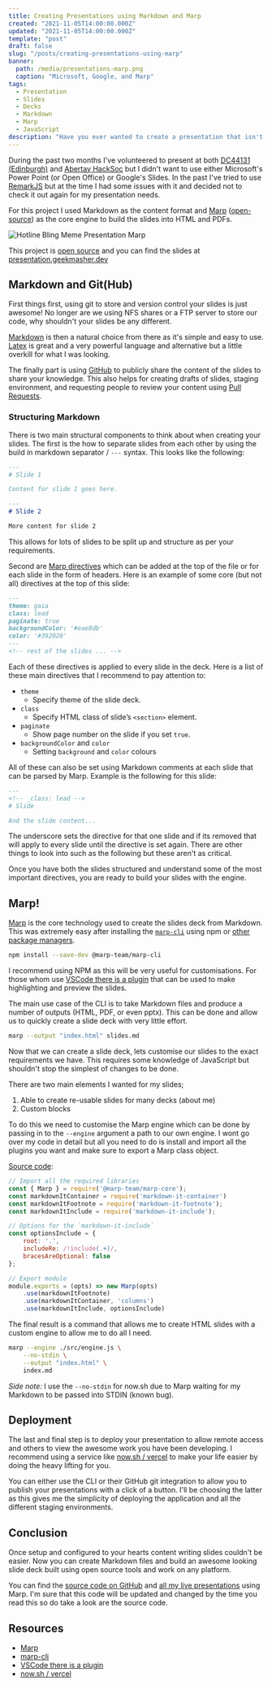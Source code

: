 ```yaml
---
title: Creating Presentations using Markdown and Marp
created: "2021-11-05T14:00:00.000Z"
updated: "2021-11-05T14:00:00.000Z"
template: "post"
draft: false
slug: "/posts/creating-presentations-using-marp"
banner:
  path: /media/presentations-marp.png
  caption: "Microsoft, Google, and Marp"
tags:
  - Presentation
  - Slides
  - Decks
  - Markdown
  - Marp
  - JavaScript
description: "Have you ever wanted to create a presentation that isn't a Power Point pptx or Google Sheet? Don't look any further then Markdown and Marp!"
---
```


During the past two months I've volunteered to present at both [DC44131 (Edinburgh)](https://dc44131.org/) and [Abertay HackSoc](https://hacksoc.co.uk/) but I didn't want to use either Microsoft's Power Point (or Open Office) or Google's Slides.
In the past I've tried to use [RemarkJS](https://github.com/gnab/remark) but at the time I had some issues with it and decided not to check it out again for my presentation needs.

For this project I used Markdown as the content format and [Marp](https://marp.app/) ([open-source](https://github.com/marp-team/marp)) as the core engine to build the slides into HTML and PDFs.

![Hotline Bling Meme Presentation Marp](/media/memes/HotlineBling-Marp.jpg)

This project is [open source](https://github.com/geekmasher/presentations) and you can find the slides at [presentation.geekmasher.dev](https://presentation.geekmasher.dev)


## Markdown and Git(Hub)

First things first, using git to store and version control your slides is just awesome!
No longer are we using NFS shares or a FTP server to store our code, why shouldn't your slides be any different.

[Markdown](https://guides.github.com/features/mastering-markdown/) is then a natural choice from there as it's simple and easy to use.
[Latex](https://www.latex-project.org/get/) is great and a very powerful language and alternative but a little overkill for what I was looking.

The finally part is using [GitHub](https://github.com) to publicly share the content of the slides to share your knowledge.
This also helps for creating drafts of slides, staging environment, and requesting people to review your content using [Pull Requests](https://docs.github.com/en/github/collaborating-with-pull-requests/reviewing-changes-in-pull-requests/about-pull-request-reviews).


### Structuring Markdown

There is two main structural components to think about when creating your slides.
The first is the how to separate slides from each other by using the build in markdown separator / `---` syntax.
This looks like the following:

```markdown
---
# Slide 1

Content for slide 1 goes here.

---
# Slide 2

More content for slide 2
```

This allows for lots of slides to be split up and structure as per your requirements.

Second are [Marp directives](https://marpit.marp.app/directives) which can be added at the top of the file or for each slide in the form of headers.
Here is an example of some core (but not all) directives at the top of this slide:

```markdown
---
theme: gaia
class: lead
paginate: true
backgroundColor: '#eae8db'
color: '#392020'
---
<!-- rest of the slides ... -->
```

Each of these directives is applied to every slide in the deck.
Here is a list of these main directives that I recommend to pay attention to:

- `theme`
  - Specify theme of the slide deck.
- `class`
  - Specify HTML class of slide’s `<section>` element.
- `paginate`
  - Show page number on the slide if you set `true`.
- `backgroundColor` and `color`
  - Setting `background` and `color` colours 


All of these can also be set using Markdown comments at each slide that can be parsed by Marp.
Example is the following for this slide:

```markdown
---
<!-- _class: lead -->
# Slide

And the slide content...
```

The underscore sets the directive for that one slide and if its removed that will apply to every slide until the directive is set again.
There are other things to look into such as the following but these aren't as critical.

Once you have both the slides structured and understand some of the most important directives, you are ready to build your slides with the engine. 


## Marp!

[Marp](https://marp.app/) is the core technology used to create the slides deck from Markdown.
This was extremely easy after installing the [`marp-cli`](https://github.com/marp-team/marp-cli) using npm or [other package managers](https://github.com/marp-team/marp-cli#use-package-manager).

```bash
npm install --save-dev @marp-team/marp-cli
```

I recommend using NPM as this will be very useful for customisations.
For those whom use [VSCode there is a plugin](https://marketplace.visualstudio.com/items?itemName=marp-team.marp-vscode) that can be used to make highlighting and preview the slides.

The main use case of the CLI is to take Markdown files and produce a number of outputs (HTML, PDF, or even pptx).
This can be done and allow us to quickly create a slide deck with very little effort.

```bash
marp --output "index.html" slides.md
```

Now that we can create a slide deck, lets customise our slides to the exact requirements we have.
This requires some knowledge of JavaScript but shouldn't stop the simplest of changes to be done.

There are two main elements I wanted for my slides;

1. Able to create re-usable slides for many decks (about me)
2. Custom blocks

To do this we need to customise the Marp engine which can be done by passing in to the `--engine` argument a path to our own engine.
I wont go over my code in detail but all you need to do is install and import all the plugins you want and make sure to export a Marp class object.

[Source code](https://github.com/GeekMasher/presentations/blob/main/src/engine.js):

```javascript
// Import all the required libraries
const { Marp } = require('@marp-team/marp-core');
const markdownItContainer = require('markdown-it-container')
const markdownItFootnote = require('markdown-it-footnote');
const markdownItInclude = require('markdown-it-include');

// Options for the `markdown-it-include`
const optionsInclude = {
    root: '.',
    includeRe: /!include(.+)/,
    bracesAreOptional: false
};

// Export module 
module.exports = (opts) => new Marp(opts)
    .use(markdownItFootnote)
    .use(markdownItContainer, 'columns')
    .use(markdownItInclude, optionsInclude)
```

The final result is a command that allows me to create HTML slides with a custom engine to allow me to do all I need.

```bash
marp --engine ./src/engine.js \
    --no-stdin \
    --output "index.html" \
    index.md
```

*Side note:* I use the `--no-stdin` for now.sh due to Marp waiting for my Markdown to be passed into STDIN (known bug).


## Deployment

The last and final step is to deploy your presentation to allow remote access and others to view the awesome work you have been developing.
I recommend using a service like [now.sh / vercel](https://now.sh) to make your life easier by doing the heavy lifting for you.

You can either use the CLI or their GitHub git integration to allow you to publish your presentations with a click of a button.
I'll be choosing the latter as this gives me the simplicity of deploying the application and all the different staging environments.


## Conclusion

Once setup and configured to your hearts content writing slides couldn't be easier.
Now you can create Markdown files and build an awesome looking slide deck built using open source tools and work on any platform. 

You can find the [source code on GitHub](https://github.com/GeekMasher/presentations) and [all my live presentations](https://presentations.geekmasher.dev/) using Marp.
I'm sure that this code will be updated and changed by the time you read this so do take a look are the source code.


## Resources

- [Marp](https://marp.app/)
- [marp-cli](https://github.com/marp-team/marp-cli)
- [VSCode there is a plugin](https://marketplace.visualstudio.com/items?itemName=marp-team.marp-vscode)
- [now.sh / vercel](https://now.sh)
